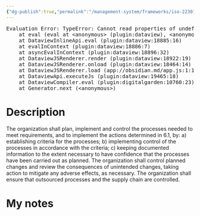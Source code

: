 ```yaml
---
{"dg-publish":true,"permalink":"/management-system/frameworks/iso-22301-2019/iso-22301-2019-8-1/","tags":["requirement"],"noteIcon":"1"}
---
```



<pre class="dataview dataview-error">Evaluation Error: TypeError: Cannot read properties of undefined (reading 'file')
    at eval (eval at &lt;anonymous&gt; (plugin:dataview), &lt;anonymous&gt;:3:24)
    at DataviewInlineApi.eval (plugin:dataview:18885:16)
    at evalInContext (plugin:dataview:18886:7)
    at asyncEvalInContext (plugin:dataview:18896:32)
    at DataviewJSRenderer.render (plugin:dataview:18922:19)
    at DataviewJSRenderer.onload (plugin:dataview:18464:14)
    at DataviewJSRenderer.load (app://obsidian.md/app.js:1:1214378)
    at DataviewApi.executeJs (plugin:dataview:19465:18)
    at DataviewCompiler.eval (plugin:digitalgarden:10760:23)
    at Generator.next (&lt;anonymous&gt;)</pre>

# Description

The organization shall plan, implement and control the processes needed to meet requirements, and to implement the actions determined in 6.1, by: a) establishing criteria for the processes; b) implementing control of the processes in accordance with the criteria; c) keeping documented information to the extent necessary to have confidence that the processes have been carried out as planned. The organization shall control planned changes and review the consequences of unintended changes, taking action to mitigate any adverse effects, as necessary. The organization shall ensure that outsourced processes and the supply chain are controlled. 

# My notes
